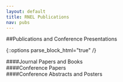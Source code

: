 ```yaml
---
layout: default
title: RNEL Publications
nav: pubs
---
```


##Publications and Conference Presentations

{::options parse_block_html="true" /}

<div class="panel panel-info">
  <div class="panel-heading">
####Journal Papers and Books
  </div>
  <div class="panel-body">
  </div>
</div>

<div class="panel panel-info">
  <div class="panel-heading">
####Conference Papers
  </div>
  <div class="panel-body">

  </div>
</div>

<div class="panel panel-info">
  <div class="panel-heading">
####Conference Abstracts and Posters
  </div>
  <div class="panel-body">

  </div>
</div>

